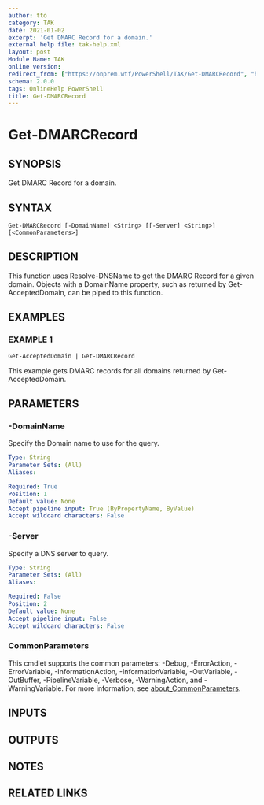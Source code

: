 ```yaml
---
author: tto
category: TAK
date: 2021-01-02
excerpt: 'Get DMARC Record for a domain.'
external help file: tak-help.xml
layout: post
Module Name: TAK
online version:
redirect_from: ["https://onprem.wtf/PowerShell/TAK/Get-DMARCRecord", "https://onprem.wtf/PowerShell/TAK/get-dmarcrecord", "https://onprem.wtf/PowerShell/get-dmarcrecord"]
schema: 2.0.0
tags: OnlineHelp PowerShell
title: Get-DMARCRecord
---
```


# Get-DMARCRecord

## SYNOPSIS
Get DMARC Record for a domain.

## SYNTAX

```
Get-DMARCRecord [-DomainName] <String> [[-Server] <String>] [<CommonParameters>]
```

## DESCRIPTION
This function uses Resolve-DNSName to get the DMARC Record for a given domain.
Objects with a DomainName property,
such as returned by Get-AcceptedDomain, can be piped to this function.

## EXAMPLES

### EXAMPLE 1
```
Get-AcceptedDomain | Get-DMARCRecord
```

This example gets DMARC records for all domains returned by Get-AcceptedDomain.

## PARAMETERS

### -DomainName
Specify the Domain name to use for the query.

```yaml
Type: String
Parameter Sets: (All)
Aliases:

Required: True
Position: 1
Default value: None
Accept pipeline input: True (ByPropertyName, ByValue)
Accept wildcard characters: False
```

### -Server
Specify a DNS server to query.

```yaml
Type: String
Parameter Sets: (All)
Aliases:

Required: False
Position: 2
Default value: None
Accept pipeline input: False
Accept wildcard characters: False
```

### CommonParameters
This cmdlet supports the common parameters: -Debug, -ErrorAction, -ErrorVariable, -InformationAction, -InformationVariable, -OutVariable, -OutBuffer, -PipelineVariable, -Verbose, -WarningAction, and -WarningVariable. For more information, see [about_CommonParameters](http://go.microsoft.com/fwlink/?LinkID=113216).

## INPUTS

## OUTPUTS

## NOTES

## RELATED LINKS
